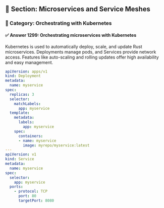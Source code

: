 ## 📘 Section: Microservices and Service Meshes  
### 🔹 Category: Orchestrating with Kubernetes  
#### ✅ Answer 1299: Orchestrating microservices with Kubernetes

Kubernetes is used to automatically deploy, scale, and update Rust microservices. Deployments manage pods, and Services provide network access. Features like auto-scaling and rolling updates offer high availability and easy management.

```yaml
apiVersion: apps/v1
kind: Deployment
metadata:
  name: myservice
spec:
  replicas: 3
  selector:
    matchLabels:
      app: myservice
  template:
    metadata:
      labels:
        app: myservice
    spec:
      containers:
      - name: myservice
        image: myrepo/myservice:latest
---
apiVersion: v1
kind: Service
metadata:
  name: myservice
spec:
  selector:
    app: myservice
  ports:
    - protocol: TCP
      port: 80
      targetPort: 8080
```
